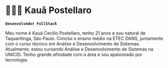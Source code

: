 # 👨🏻‍💻 Kauã Postellaro

**`Desenvolvedor FullStack`**

Meu nome é Kauã Cecilio Postellaro, tenho 21 anos e sou natural de Taquaritinga, São Paulo. Concluí o ensino médio na ETEC DANS, juntamente com o curso técnico em Análise e Desenvolvimento de Sistemas. Atualmente, estou cursando Análise e Desenvolvimento de Sistemas na UNICID. Tenho grande afinidade com a área e sou apaixonado por tecnologia.
